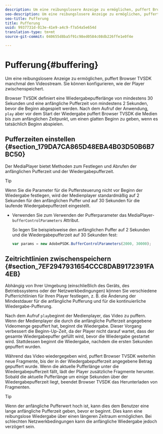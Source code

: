 ```yaml
---
description: Um eine reibungslosere Anzeige zu ermöglichen, puffert Browser TVSDK manchmal den Videostream. Sie können konfigurieren, wie der Player zwischenspeichert.
seo-description: Um eine reibungslosere Anzeige zu ermöglichen, puffert Browser TVSDK manchmal den Videostream. Sie können konfigurieren, wie der Player zwischenspeichert.
seo-title: Pufferung
title: Pufferung
uuid: 9937731d-013e-41e9-a4c9-f7a54a5e654d
translation-type: tm+mt
source-git-commit: 040655d8ba5f91c98ed0584c08db226ffe1e0f4e

---
```



# Pufferung{#buffering}

Um eine reibungslosere Anzeige zu ermöglichen, puffert Browser TVSDK manchmal den Videostream. Sie können konfigurieren, wie der Player zwischenspeichert.

Browser TVSDK definiert eine Wiedergabepufferlänge von mindestens 30 Sekunden und eine anfängliche Pufferzeit von mindestens 2 Sekunden, bevor die Beginn abgespielt werden. Nach dem Aufruf der Anwendung, `play` aber vor dem Start der Wiedergabe puffert Browser TVSDK die Medien bis zum anfänglichen Zeitpunkt, um einen glatten Beginn zu geben, wenn es tatsächlich Beginn abspielen.

## Pufferzeiten einstellen {#section_179DA7CA865D48EBA4B03D50B6B7BC50}

Der MediaPlayer bietet Methoden zum Festlegen und Abrufen der anfänglichen Pufferzeit und der Wiedergabepufferzeit.

>[!TIP]
>
>Wenn Sie die Parameter für die Puffersteuerung nicht vor Beginn der Wiedergabe festlegen, wird der Medienplayer standardmäßig auf 2 Sekunden für den anfänglichen Puffer und auf 30 Sekunden für die laufende Wiedergabepufferzeit eingestellt.

* Verwenden Sie zum Verwenden der Pufferparameter das MediaPlayer- `bufferControlParameters` Attribut.

   So legen Sie beispielsweise den anfänglichen Puffer auf 2 Sekunden und die Wiedergabepufferzeit auf 30 Sekunden fest:

   ```js
   var params = new AdobePSDK.BufferControlParameters(2000, 30000);
   ```

## Zeitrichtlinien zwischenspeichern {#section_7EF2947931654CCC8DAB9172391FA4EB}

Abhängig von Ihrer Umgebung (einschließlich des Geräts, des Betriebssystems oder der Netzwerkbedingungen) können Sie verschiedene Pufferrichtlinien für Ihren Player festlegen, z. B. die Änderung der Mindestdauer für die anfängliche Pufferung und für die kontinuierliche Wiedergabe-Pufferung.

Nach dem Aufruf `play`beginnt der Medienplayer, das Video zu puffern. Wenn der Medienplayer die durch die anfängliche Pufferzeit angegebene Videomenge gepuffert hat, beginnt die Wiedergabe. Dieser Vorgang verbessert die Beginn-Up-Zeit, da der Player nicht darauf wartet, dass der gesamte Wiedergabepuffer gefüllt wird, bevor die Wiedergabe gestartet wird. Stattdessen beginnt die Wiedergabe, nachdem die ersten Sekunden gepuffert wurden.

Während das Video wiedergegeben wird, puffert Browser TVSDK weiterhin neue Fragmente, bis der in der Wiedergabepufferzeit angegebene Betrag gepuffert wurde. Wenn die aktuelle Pufferlänge unter die Wiedergabepufferzeit fällt, lädt der Player zusätzliche Fragmente herunter. Sobald die aktuelle Pufferlänge um einige Sekunden über der Wiedergabepufferzeit liegt, beendet Browser TVSDK das Herunterladen von Fragmenten.

>[!TIP]
>
>Wenn der anfängliche Pufferwert hoch ist, kann dies dem Benutzer eine lange anfängliche Pufferzeit geben, bevor er beginnt. Dies kann eine reibungslose Wiedergabe über einen längeren Zeitraum ermöglichen. Bei schlechten Netzwerkbedingungen kann die anfängliche Wiedergabe jedoch verzögert sein.

